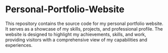 # Personal-Portfolio-Website
This repository contains the source code for my personal portfolio website. It serves as a showcase of my skills, projects, and professional profile. The website is designed to highlight my achievements, skills, and work, providing visitors with a comprehensive view of my capabilities and experiences.
